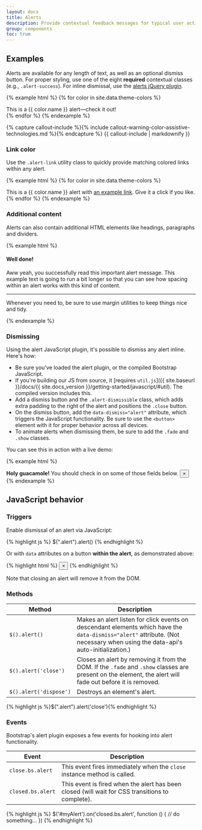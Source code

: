 ```yaml
---
layout: docs
title: Alerts
description: Provide contextual feedback messages for typical user actions with the handful of available and flexible alert messages.
group: components
toc: true
---
```


## Examples

Alerts are available for any length of text, as well as an optional dismiss button. For proper styling, use one of the eight **required** contextual classes (e.g., `.alert-success`). For inline dismissal, use the [alerts jQuery plugin](#dismissing).

{% example html %}
{% for color in site.data.theme-colors %}
<div class="alert alert-{{ color.name }}" role="alert">
  This is a {{ color.name }} alert—check it out!
</div>{% endfor %}
{% endexample %}

{% capture callout-include %}{% include callout-warning-color-assistive-technologies.md %}{% endcapture %}
{{ callout-include | markdownify }}

### Link color

Use the `.alert-link` utility class to quickly provide matching colored links within any alert.

{% example html %}
{% for color in site.data.theme-colors %}
<div class="alert alert-{{ color.name }}" role="alert">
  This is a {{ color.name }} alert with <a href="#" class="alert-link">an example link</a>. Give it a click if you like.
</div>{% endfor %}
{% endexample %}

### Additional content

Alerts can also contain additional HTML elements like headings, paragraphs and dividers.

{% example html %}
<div class="alert alert-success" role="alert">
  <h4 class="alert-heading">Well done!</h4>
  <p>Aww yeah, you successfully read this important alert message. This example text is going to run a bit longer so that you can see how spacing within an alert works with this kind of content.</p>
  <hr>
  <p class="mb-0">Whenever you need to, be sure to use margin utilities to keep things nice and tidy.</p>
</div>
{% endexample %}


### Dismissing

Using the alert JavaScript plugin, it's possible to dismiss any alert inline. Here's how:

- Be sure you've loaded the alert plugin, or the compiled Bootstrap JavaScript.
- If you're building our JS from source, it [requires `util.js`]({{ site.baseurl }}/docs/{{ site.docs_version }}/getting-started/javascript/#util). The compiled version includes this.
- Add a dismiss button and the `.alert-dismissible` class, which adds extra padding to the right of the alert and positions the `.close` button.
- On the dismiss button, add the `data-dismiss="alert"` attribute, which triggers the JavaScript functionality. Be sure to use the `<button>` element with it for proper behavior across all devices.
- To animate alerts when dismissing them, be sure to add the `.fade` and `.show` classes.

You can see this in action with a live demo:

{% example html %}
<div class="alert alert-warning alert-dismissible fade show" role="alert">
  <strong>Holy guacamole!</strong> You should check in on some of those fields below.
  <button type="button" class="close" data-dismiss="alert" aria-label="Close">
    <span aria-hidden="true">&times;</span>
  </button>
</div>
{% endexample %}

## JavaScript behavior

### Triggers

Enable dismissal of an alert via JavaScript:

{% highlight js %}
$(".alert").alert()
{% endhighlight %}

Or with `data` attributes on a button **within the alert**, as demonstrated above:

{% highlight html %}
<button type="button" class="close" data-dismiss="alert" aria-label="Close">
  <span aria-hidden="true">&times;</span>
</button>
{% endhighlight %}

Note that closing an alert will remove it from the DOM.

### Methods

| Method | Description |
| --- | --- |
| `$().alert()` | Makes an alert listen for click events on descendant elements which have the `data-dismiss="alert"` attribute. (Not necessary when using the data-api's auto-initialization.) |
| `$().alert('close')` | Closes an alert by removing it from the DOM. If the `.fade` and `.show` classes are present on the element, the alert will fade out before it is removed. |
| `$().alert('dispose')` | Destroys an element's alert. |

{% highlight js %}$(".alert").alert('close'){% endhighlight %}

### Events

Bootstrap's alert plugin exposes a few events for hooking into alert functionality.

| Event | Description |
| --- | --- |
| `close.bs.alert` | This event fires immediately when the <code>close</code> instance method is called. |
| `closed.bs.alert` | This event is fired when the alert has been closed (will wait for CSS transitions to complete). |

{% highlight js %}
$('#myAlert').on('closed.bs.alert', function () {
  // do something…
})
{% endhighlight %}
